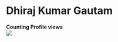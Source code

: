 # Dhiraj Kumar Gautam
**Counting Profile views** <br/> ![](https://komarev.com/ghpvc/?username=dkg44)
